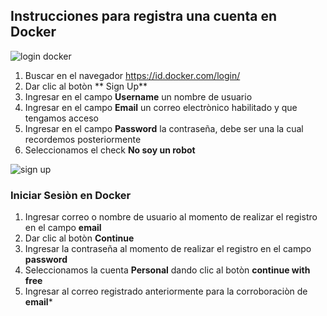 ## Instrucciones para registra una cuenta en Docker

![login docker](https://user-images.githubusercontent.com/132395694/235988259-f225df22-0613-4e57-8bee-b663cf8b7cab.png)


1. Buscar en el navegador https://id.docker.com/login/
2. Dar clic al botòn ** Sign Up**
3. Ingresar en el campo **Username** un nombre de usuario
4. Ingresar en el campo **Email** un correo electrònico habilitado y que tengamos acceso
5. Ingresar en el campo **Password** la contraseña, debe ser una la cual recordemos posteriormente
6. Seleccionamos el check **No soy un robot**

![sign up](https://user-images.githubusercontent.com/132395694/235988443-290604fb-b242-47e6-9b14-7068d1a46aef.jpeg)

### Iniciar Sesiòn en Docker

1. Ingresar correo o nombre de usuario al momento de realizar el registro en el campo **email**
2. Dar clic al botòn **Continue**
3. Ingresar la contraseña al momento de realizar el registro en el campo **password**
4. Seleccionamos la cuenta **Personal** dando clic al botòn **continue with free**
5. Ingresar al correo registrado anteriormente para la corroboraciòn de **email***
